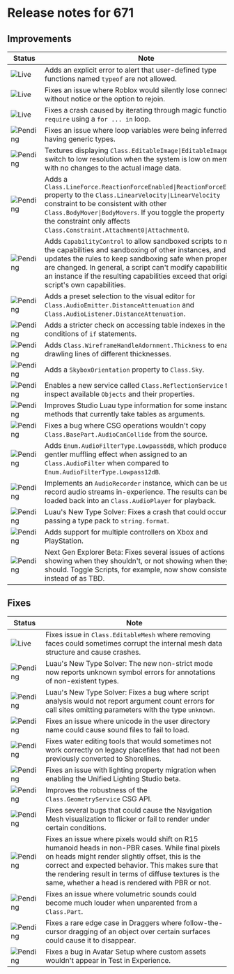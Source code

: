 # Release notes for 671

## Improvements

| Status | Note |
|--------|------|
| ![Live](https://img.shields.io/badge/Live-009E57?style=flat)  | Adds an explicit error to alert that user-defined type functions named <code>typeof</code> are not allowed. |
| ![Live](https://img.shields.io/badge/Live-009E57?style=flat)  | Fixes an issue where Roblox would silently lose connection without notice or the option to rejoin. |
| ![Live](https://img.shields.io/badge/Live-009E57?style=flat)  | Fixes a crash caused by iterating through magic functions like <code>require</code> using a <code>for ... in</code> loop. |
| ![Pending](https://img.shields.io/badge/Pending-DEA517?style=flat)  | Fixes an issue where loop variables were being inferred as having generic types. |
| ![Pending](https://img.shields.io/badge/Pending-DEA517?style=flat)  | Textures displaying <code>Class.EditableImage\|EditableImages</code> now switch to low resolution when the system is low on memory, with no changes to the actual image data. |
| ![Pending](https://img.shields.io/badge/Pending-DEA517?style=flat)  | Adds a <code>Class.LineForce.ReactionForceEnabled\|ReactionForceEnabled</code> property to the <code>Class.LinearVelocity\|LinearVelocity</code> constraint to be consistent with other <code>Class.BodyMover\|BodyMovers</code>. If you toggle the property off, the constraint only affects <code>Class.Constraint.Attachment0\|Attachment0</code>. |
| ![Pending](https://img.shields.io/badge/Pending-DEA517?style=flat)  | Adds <code>CapabilityControl</code> to allow sandboxed scripts to modify the capabilities and sandboxing of other instances, and updates the rules to keep sandboxing safe when properties are changed. In general, a script can't modify capabilities of an instance if the resulting capabilities exceed that original script's own capabilities. |
| ![Pending](https://img.shields.io/badge/Pending-DEA517?style=flat)  | Adds a preset selection to the visual editor for <code>Class.AudioEmitter.DistanceAttenuation</code> and <code>Class.AudioListener.DistanceAttenuation</code>. |
| ![Pending](https://img.shields.io/badge/Pending-DEA517?style=flat)  | Adds a stricter check on accessing table indexes in the conditions of <code>if</code> statements. |
| ![Pending](https://img.shields.io/badge/Pending-DEA517?style=flat)  | Adds <code>Class.WireframeHandleAdornment.Thickness</code> to enable drawling lines of different thicknesses. |
| ![Pending](https://img.shields.io/badge/Pending-DEA517?style=flat)  | Adds a <code>SkyboxOrientation</code> property to <code>Class.Sky</code>. |
| ![Pending](https://img.shields.io/badge/Pending-DEA517?style=flat)  | Enables a new service called <code>Class.ReflectionService</code> to inspect available <code>Objects</code> and their properties. |
| ![Pending](https://img.shields.io/badge/Pending-DEA517?style=flat)  | Improves Studio Luau type information for some instance methods that currently take tables as arguments. |
| ![Pending](https://img.shields.io/badge/Pending-DEA517?style=flat)  | Fixes a bug where CSG operations wouldn't copy <code>Class.BasePart.AudioCanCollide</code> from the source. |
| ![Pending](https://img.shields.io/badge/Pending-DEA517?style=flat)  | Adds <code>Enum.AudioFilterType.Lowpass6dB</code>, which produces a gentler muffling effect when assigned to an <code>Class.AudioFilter</code> when compared to <code>Enum.AudioFilterType.Lowpass12dB</code>. |
| ![Pending](https://img.shields.io/badge/Pending-DEA517?style=flat)  | Implements an <code>AudioRecorder</code> instance, which can be used to record audio streams in-experience. The results can be loaded back into an <code>Class.AudioPlayer</code> for playback. |
| ![Pending](https://img.shields.io/badge/Pending-DEA517?style=flat)  | Luau's New Type Solver: Fixes a crash that could occur when passing a type pack to <code>string.format</code>. |
| ![Pending](https://img.shields.io/badge/Pending-DEA517?style=flat)  | Adds support for multiple controllers on Xbox and PlayStation. |
| ![Pending](https://img.shields.io/badge/Pending-DEA517?style=flat)  | Next Gen Explorer Beta: Fixes several issues of actions showing when they shouldn't, or not showing when they should. Toggle Scripts, for example, now show consistently instead of as TBD. |
## Fixes

| Status | Note |
|--------|------|
| ![Live](https://img.shields.io/badge/Live-009E57?style=flat)  | Fixes issue in <code>Class.EditableMesh</code> where removing faces could sometimes corrupt the internal mesh data structure and cause crashes. |
| ![Pending](https://img.shields.io/badge/Pending-DEA517?style=flat)  | Luau's New Type Solver: The new non-strict mode now reports unknown symbol errors for annotations of non-existent types. |
| ![Pending](https://img.shields.io/badge/Pending-DEA517?style=flat)  | Luau's New Type Solver: Fixes a bug where script analysis would not report argument count errors for call sites omitting parameters with the type <code>unknown</code>. |
| ![Pending](https://img.shields.io/badge/Pending-DEA517?style=flat)  | Fixes an issue where unicode in the user directory name could cause sound files to fail to load. |
| ![Pending](https://img.shields.io/badge/Pending-DEA517?style=flat)  | Fixes water editing tools that would sometimes not work correctly on legacy placefiles that had not been previously converted to Shorelines. |
| ![Pending](https://img.shields.io/badge/Pending-DEA517?style=flat)  | Fixes an issue with lighting property migration when enabling the Unified Lighting Studio beta. |
| ![Pending](https://img.shields.io/badge/Pending-DEA517?style=flat)  | Improves the robustness of the <code>Class.GeometryService</code> CSG API. |
| ![Pending](https://img.shields.io/badge/Pending-DEA517?style=flat)  | Fixes several bugs that could cause the Navigation Mesh visualization to flicker or fail to render under certain conditions. |
| ![Pending](https://img.shields.io/badge/Pending-DEA517?style=flat)  | Fixes an issue where pixels would shift on R15 humanoid heads in non-PBR cases. While final pixels on heads might render slightly offset, this is the correct and expected behavior. This makes sure that the rendering result in terms of diffuse textures is the same, whether a head is rendered with PBR or not. |
| ![Pending](https://img.shields.io/badge/Pending-DEA517?style=flat)  | Fixes an issue where volumetric sounds could become much louder when unparented from a <code>Class.Part</code>. |
| ![Pending](https://img.shields.io/badge/Pending-DEA517?style=flat)  | Fixes a rare edge case in Draggers where follow-the-cursor dragging of an object over certain surfaces could cause it to disappear. |
| ![Pending](https://img.shields.io/badge/Pending-DEA517?style=flat)  | Fixes a bug in Avatar Setup where custom assets wouldn't appear in Test in Experience. |
